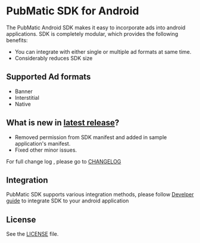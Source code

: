 PubMatic SDK for Android
========================

The PubMatic Android SDK makes it easy to incorporate ads into android applications. SDK is completely modular, which provides the following benefits:

- You can integrate with either single or multiple ad formats at same time.
- Considerably reduces SDK size

Supported Ad formats
--------
* Banner
* Interstitial
* Native

## What is new in [latest release](../../releases/latest)?

* Removed permission from SDK manifest and added in sample application's manifest.
* Fixed other minor issues.

For full change log , please go to [CHANGELOG](CHANGELOG.md)

## Integration
PubMatic SDK supports various integration methods, please follow [Develper guide](../../wiki) to integrate SDK  to your android application


License
-------
See the [LICENSE](LICENSE) file.
